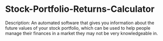 # Stock-Portfolio-Returns-Calculator
Description: An automated software that gives you information about the future values of your stock portfolio, which can be used to help people manage their finances in a market they may not be very knowledgeable in.
